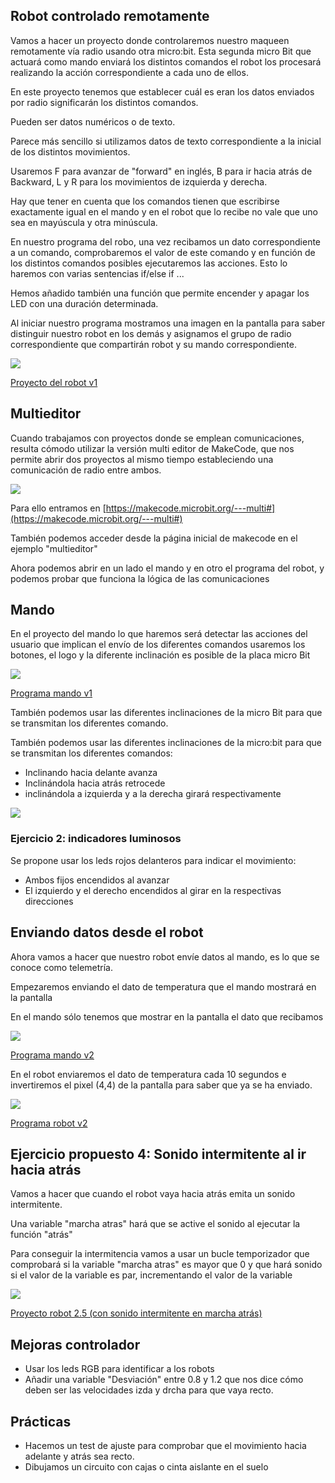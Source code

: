 ## Robot controlado remotamente

Vamos a hacer un proyecto donde controlaremos nuestro maqueen remotamente vía radio usando otra micro:bit. Esta segunda micro Bit que actuará como mando enviará los distintos comandos el robot los procesará realizando la acción correspondiente a cada uno de ellos.  

En este proyecto tenemos que establecer cuál es eran los datos enviados por radio significarán los distintos comandos.

Pueden ser datos numéricos o de texto.

Parece más sencillo si utilizamos datos de texto correspondiente a la inicial de los distintos movimientos.

Usaremos F para avanzar de "forward" en inglés, B para ir hacia atrás de Backward, L y R para los movimientos de izquierda y derecha.

Hay que tener en cuenta que los comandos tienen que escribirse exactamente igual en el mando y en el robot que lo recibe no vale que uno sea en mayúscula y otra minúscula. 

En nuestro programa del robo, una vez recibamos un dato correspondiente a un comando, comprobaremos el valor de este comando y en función de los distintos comandos posibles ejecutaremos las acciones. Esto lo haremos con varias sentencias if/else if ...

Hemos añadido también una función que permite encender y apagar los LED con una duración determinada.

Al iniciar nuestro programa mostramos una imagen en la pantalla para saber distinguir nuestro robot en los demás y asignamos el grupo de radio correspondiente que compartirán robot y su mando correspondiente.

![](./images/programa_robot_v1.png)

[Proyecto del robot v1](https://makecode.microbit.org/S35595-61211-20888-06578)

## Multieditor

Cuando trabajamos con proyectos donde se emplean comunicaciones, resulta cómodo utilizar la versión multi editor de MakeCode, que nos permite abrir dos proyectos al mismo tiempo estableciendo una comunicación de radio entre ambos.

![](./images/multieditor_makecode.png)

Para ello entramos en [https://makecode.microbit.org/---multi#](https://makecode.microbit.org/---multi#)

También podemos acceder desde la página inicial de makecode en el ejemplo "multieditor"

Ahora podemos abrir en un lado el mando y en otro el programa del robot, y podemos probar que funciona la lógica de las comunicaciones

## Mando

En el proyecto del mando lo que haremos será detectar las acciones del usuario que implican el envío de los diferentes comandos usaremos los botones, el logo y la diferente inclinación es posible de la placa micro Bit

![](./images/programa_mando_v1.png)

[Programa mando v1](https://makecode.microbit.org/S49448-99936-47185-23078)

También podemos usar las diferentes inclinaciones de la micro Bit para que se transmitan los diferentes comando.

También podemos usar las diferentes inclinaciones de la micro:bit para que se transmitan los diferentes comandos:

* Inclinando hacia delante avanza
* Inclinándola hacia atrás retrocede 
* inclinándola a izquierda y a la derecha girará respectivamente

![](./images/programa_mando_acelerometro.png)

### Ejercicio 2: indicadores luminosos

Se propone usar los leds rojos delanteros para indicar el movimiento:

* Ambos fijos encendidos al avanzar
* El izquierdo y el derecho encendidos al girar en la respectivas direcciones


## Enviando datos desde el robot

Ahora vamos a hacer que nuestro robot envíe datos al mando, es lo que se conoce como telemetría.

Empezaremos enviando el dato de temperatura que el mando mostrará en la pantalla

En el mando sólo tenemos que mostrar en la pantalla el dato que recibamos

![](./images/programa_mando_v2.png)

[Programa mando v2](https://makecode.microbit.org/S25294-09430-10433-84022)

En el robot enviaremos el dato de temperatura cada 10 segundos e invertiremos el pixel (4,4) de la pantalla para saber que ya se ha enviado.

![](./images/programa_robot_v2.png)

[Programa robot v2](https://makecode.microbit.org/S11895-92138-67941-14484)

## Ejercicio propuesto 4: Sonido intermitente al ir hacia atrás

Vamos a hacer que cuando el robot vaya hacia atrás emita un sonido intermitente.

Una variable "marcha atras" hará que se active el sonido al ejecutar la función "atrás"

Para conseguir la intermitencia vamos a usar un bucle temporizador que comprobará si la variable "marcha atras" es mayor que 0 y que hará sonido si el valor de la variable es par, incrementando el valor de la variable

![](./images/programa_sonido_intermitente_atras.png)

[Proyecto robot 2.5 (con sonido intermitente en marcha atrás)](https://makecode.microbit.org/S68933-61665-18651-64398)

## Mejoras controlador

* Usar los leds RGB para identificar a los robots
* Añadir una variable "Desviación" entre 0.8 y 1.2 que nos dice cómo deben ser las velocidades izda y drcha para que vaya recto. 

## Prácticas

* Hacemos un test de ajuste para comprobar que el movimiento hacia adelante y atrás sea recto.
* Dibujamos un circuito con cajas o cinta aislante en el suelo